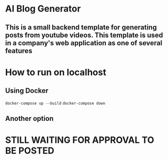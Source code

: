 # AI Blog Generator
## This is a small backend template for generating posts from youtube videos. This template is used in a company's web application as one of several features

# How to run on localhost
## Using Docker
``docker-compose up --build``
`docker-compose down `
## Another option

# STILL WAITING FOR APPROVAL TO BE POSTED
